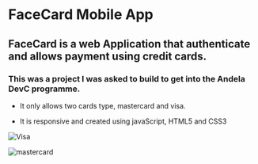 # FaceCard Mobile App

## FaceCard is a web Application that authenticate and allows payment using credit cards.

### This was a project I was asked to build to get into the Andela DevC programme.

* It only allows two cards type, mastercard and visa.

* It is responsive and created using javaScript, HTML5 and CSS3

![Visa](https://user-images.githubusercontent.com/13285377/62776054-2b9a7a80-bab2-11e9-842e-aeda9bd31b5f.PNG)


![mastercard](https://user-images.githubusercontent.com/13285377/62775961-e8d8a280-bab1-11e9-9a51-1e6c8f12f423.PNG)


